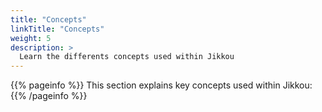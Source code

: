 ```yaml
---
title: "Concepts"
linkTitle: "Concepts"
weight: 5
description: >
  Learn the differents concepts used within Jikkou
---
```


{{% pageinfo %}}
This section explains key concepts used within Jikkou:
{{% /pageinfo %}}

